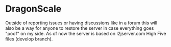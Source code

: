 # DragonScale

Outside of reporting issues or having discussions like in a forum this will also be a way for anyone to restore the server in case everything goes "poof" on my side.
As of now the server is based on l2jserver.com High Five files (develop branch).
